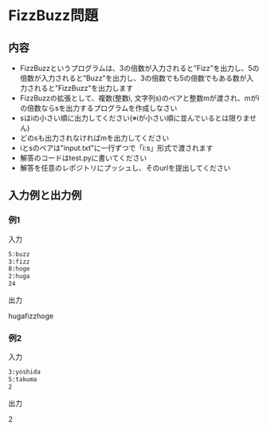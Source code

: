 # FizzBuzz問題

## 内容

- FizzBuzzというプログラムは、3の倍数が入力されると”Fizz”を出力し、5の倍数が入力されると”Buzz”を出力し、3の倍数でも5の倍数でもある数が入力されると”FizzBuzz”を出力します
- FizzBuzzの拡張として、複数(整数i, 文字列s)のペアと整数mが渡され、mがiの倍数ならsを出力するプログラムを作成しなさい
- sはiの小さい順に出力してください(※iが小さい順に並んでいるとは限りません)
- どのsも出力されなければmを出力してください
- iとsのペアは"input.txt"に一行ずつで「i:s」形式で渡されます
- 解答のコードはtest.pyに書いてください
- 解答を任意のレポジトリにプッシュし、そのurlを提出してください

## 入力例と出力例

### 例1

入力

```txt:input.txt
5:buzz
3:fizz
8:hoge
2:huga
24
```

出力

hugafizzhoge

### 例2

入力

```txt:input.txt
3:yoshida
5:takuma
2
```

出力

2

